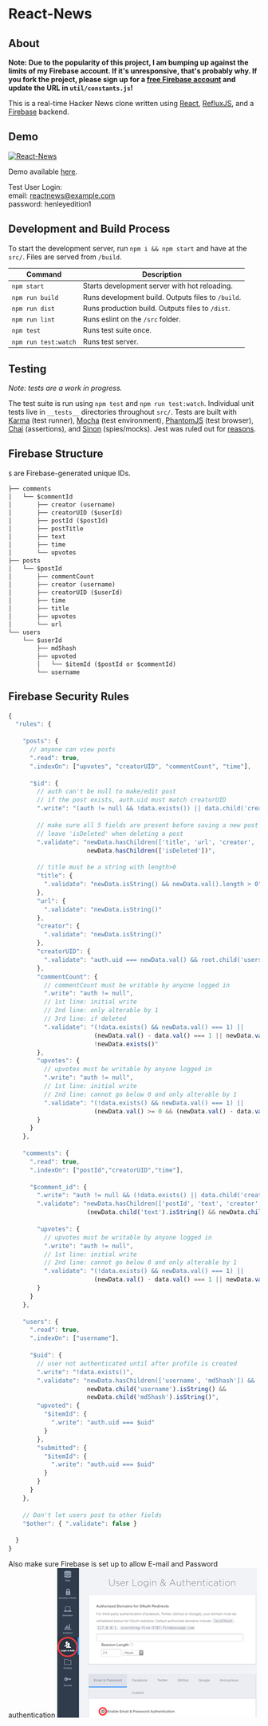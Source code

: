 # React-News

## About

**Note: Due to the popularity of this project, I am bumping up against the limits of my Firebase account. If it's unresponsive, that's probably why. If you fork the project, please sign up for a [free Firebase account](https://www.firebase.com/pricing.html) and update the URL in `util/constants.js`!**

This is a real-time Hacker News clone written using [React](http://facebook.github.io/react/), [RefluxJS](https://github.com/spoike/refluxjs), and a [Firebase](http://firebase.com) backend.

## Demo

[![React-News](http://henleyedition.com/content/images/2015/02/Screen-Shot-2015-02-22-at-10-59-05-PM.png)](http://henleyedition.com/react-news/)

Demo available [here](http://henleyedition.com/react-news/).

Test User Login:  
email: reactnews@example.com  
password: henleyedition1

## Development and Build Process

To start the development server, run `npm i && npm start` and have at the `src/`. Files are served from `/build`.

| Command | Description |
| ------- | ----------- |
| `npm start` | Starts development server with hot reloading. |
| `npm run build` | Runs development build. Outputs files to `/build`. |
| `npm run dist` | Runs production build. Outputs files to `/dist`. |
| `npm run lint` | Runs eslint on the `/src` folder. |
| `npm test` | Runs test suite once. |
| `npm run test:watch` | Runs test server. |

## Testing

*Note: tests are a work in progress.*

The test suite is run using `npm test` and `npm run test:watch`. Individual unit tests live in `__tests__` directories throughout `src/`. Tests are built with [Karma](https://github.com/karma-runner/karma) (test runner), [Mocha](https://github.com/mochajs/mocha) (test environment), [PhantomJS](http://phantomjs.org/) (test browser), [Chai](https://github.com/chaijs/chai) (assertions), and [Sinon](https://github.com/cjohansen/Sinon.JS) (spies/mocks). Jest was ruled out for [reasons](https://github.com/echenley/react-news/issues/4).

## Firebase Structure

`$` are Firebase-generated unique IDs.

```
├── comments
│   └── $commentId
│       ├── creator (username)
│       ├── creatorUID ($userId)
│       ├── postId ($postId)
│       ├── postTitle
│       ├── text
│       ├── time
│       └── upvotes
├── posts
│   └── $postId
│       ├── commentCount
│       ├── creator (username)
│       ├── creatorUID ($userId)
│       ├── time
│       ├── title
│       ├── upvotes
│       └── url
└── users
    └── $userId
        ├── md5hash
        ├── upvoted
        │   └── $itemId ($postId or $commentId)
        └── username
```

## Firebase Security Rules

```javascript
{
  "rules": {

    "posts": {
      // anyone can view posts
      ".read": true,
      ".indexOn": ["upvotes", "creatorUID", "commentCount", "time"],

      "$id": {
        // auth can't be null to make/edit post
        // if the post exists, auth.uid must match creatorUID
        ".write": "(auth != null && !data.exists()) || data.child('creatorUID').val() === auth.uid",

        // make sure all 5 fields are present before saving a new post
        // leave 'isDeleted' when deleting a post
        ".validate": "newData.hasChildren(['title', 'url', 'creator', 'creatorUID', 'time']) ||
                      newData.hasChildren(['isDeleted'])",

        // title must be a string with length>0
        "title": {
          ".validate": "newData.isString() && newData.val().length > 0"
        },
        "url": {
          ".validate": "newData.isString()"
        },
        "creator": {
          ".validate": "newData.isString()"
        },
        "creatorUID": {
          ".validate": "auth.uid === newData.val() && root.child('users/' + newData.val()).exists()"
        },
        "commentCount": {
          // commentCount must be writable by anyone logged in
          ".write": "auth != null",
          // 1st line: initial write
          // 2nd line: only alterable by 1
          // 3rd line: if deleted
          ".validate": "(!data.exists() && newData.val() === 1) ||
                        (newData.val() - data.val() === 1 || newData.val() - data.val() === -1) ||
                        !newData.exists()"
        },
        "upvotes": {
          // upvotes must be writable by anyone logged in
          ".write": "auth != null",
          // 1st line: initial write
          // 2nd line: cannot go below 0 and only alterable by 1
          ".validate": "(!data.exists() && newData.val() === 1) ||
                        (newData.val() >= 0 && (newData.val() - data.val() === 1 || newData.val() - data.val() === -1))"
        }
      }
    },

    "comments": {
      ".read": true,
      ".indexOn": ["postId","creatorUID","time"],

      "$comment_id": {
        ".write": "auth != null && (!data.exists() || data.child('creatorUID').val() === auth.uid)",
        ".validate": "newData.hasChildren(['postId', 'text', 'creator', 'creatorUID', 'time']) &&
                      (newData.child('text').isString() && newData.child('text').val() != '')",

        "upvotes": {
          // upvotes must be writable by anyone logged in
          ".write": "auth != null",
          // 1st line: initial write
          // 2nd line: cannot go below 0 and only alterable by 1
          ".validate": "(!data.exists() && newData.val() === 1) ||
                        (newData.val() - data.val() === 1 || newData.val() - data.val() === -1)"
        }
      }
    },

    "users": {
      ".read": true,
      ".indexOn": ["username"],

      "$uid": {
        // user not authenticated until after profile is created
        ".write": "!data.exists()",
        ".validate": "newData.hasChildren(['username', 'md5hash']) &&
                      newData.child('username').isString() &&
                      newData.child('md5hash').isString()",
        "upvoted": {
          "$itemId": {
            ".write": "auth.uid === $uid"
          }
        },
        "submitted": {
          "$itemId": {
            ".write": "auth.uid === $uid"
          }
        }
      }
    },

    // Don't let users post to other fields
    "$other": { ".validate": false }

  }
}
```

Also make sure Firebase is set up to allow E-mail and Password authentication
![](howtosetuplogin.png)
